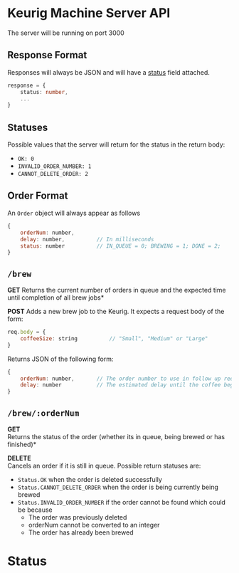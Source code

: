 # Keurig Machine Server API

The server will be running on port 3000

## Response Format
Responses will always be JSON and will have a [status](#statuses) field attached.
```typescript
response = {
    status: number,
    ...
}
```

## Statuses
Possible values that the server will return for the status in the return body:
- `OK: 0`
- `INVALID_ORDER_NUMBER: 1`
- `CANNOT_DELETE_ORDER: 2`

## Order Format
An `Order` object will always appear as follows
```javascript
{
    orderNum: number,
    delay: number,          // In milliseconds
    status: number          // IN_QUEUE = 0; BREWING = 1; DONE = 2;
}
```

## `/brew`

**GET** 
Returns the current number of orders in queue and the expected time until completion of all brew jobs*

**POST** 
Adds a new brew job to the Keurig. It expects a request body of the form:
```javascript
req.body = {
    coffeeSize: string          // "Small", "Medium" or "Large"
}
```
Returns JSON of the following form:
```javascript
{
    orderNum: number,       // The order number to use in follow up requests
    delay: number           // The estimated delay until the coffee begins brewing
}
```

## `/brew/:orderNum`

**GET**  
Returns the status of the order (whether its in queue, being brewed or has finished)*

**DELETE**  
Cancels an order if it is still in queue. 
Possible return statuses are:
- `Status.OK` when the order is deleted successfully
- `Status.CANNOT_DELETE_ORDER` when the order is being currently being brewed
- `Status.INVALID_ORDER_NUMBER` if the order cannot be found which could be because
    - The order was previously deleted
    - orderNum cannot be converted to an integer
    - The order has already been brewed

# Status